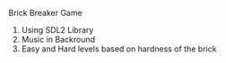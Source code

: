 Brick Breaker Game

1. Using SDL2 Library
2. Music in Backround
3. Easy and Hard levels based on hardness of the brick